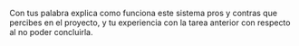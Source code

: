 Con tus palabra explica como funciona este sistema pros y contras  que percibes en el proyecto, y tu experiencia con la tarea anterior con respecto al no poder concluirla.  